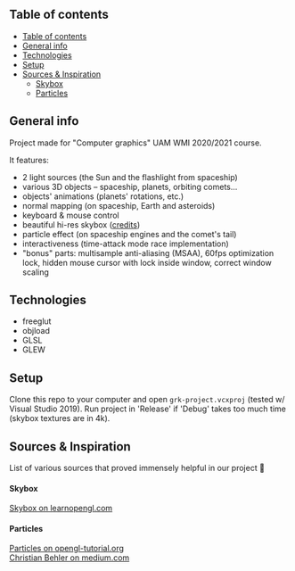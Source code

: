 ## Table of contents
- [Table of contents](#table-of-contents)
- [General info](#general-info)
- [Technologies](#technologies)
- [Setup](#setup)
- [Sources & Inspiration](#sources--inspiration)
    - [Skybox](#skybox)
    - [Particles](#particles)



## General info
Project made for "Computer graphics" UAM WMI 2020/2021 course.

It features:
* 2 light sources (the Sun and the flashlight from spaceship)
* various 3D objects – spaceship, planets, orbiting comets...
* objects' animations (planets' rotations, etc.)
* normal mapping (on spaceship, Earth and asteroids)
* keyboard & mouse control
* beautiful hi-res skybox ([credits][skybox credits])
* particle effect (on spaceship engines and the comet's tail)
* interactiveness (time-attack mode race implementation)
* "bonus" parts: multisample anti-aliasing (MSAA), 60fps optimization lock, hidden mouse cursor with lock inside window, correct window scaling

[skybox credits]: https://forum.kerbalspaceprogram.com/index.php?/topic/177203-17x-darkfighters-skyboxes-red-spiders/


## Technologies
* freeglut
* objload
* GLSL
* GLEW


## Setup
Clone this repo to your computer and open `grk-project.vcxproj` (tested w/ Visual Studio 2019). Run project in 'Release' if 'Debug' takes too much time (skybox textures are in 4k). 


## Sources & Inspiration
List of various sources that proved immensely helpful in our project :yellow_heart:

#### Skybox
[Skybox on learnopengl.com](https://learnopengl.com/Advanced-OpenGL/Cubemaps)

#### Particles
[Particles on opengl-tutorial.org](http://www.opengl-tutorial.org/intermediate-tutorials/billboards-particles/particles-instancing/)\
[Christian Behler on medium.com](https://levelup.gitconnected.com/how-to-create-instanced-particles-in-opengl-24cb089911e2)
